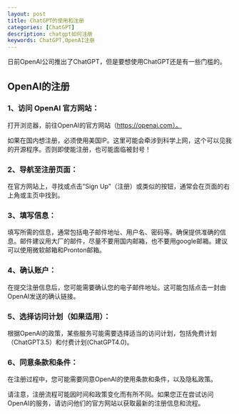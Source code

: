 ```yaml
---
layout: post
title: ChatGPT的使用和注册
categories: [ChatGPT]
description: chatgpt如何注册
keywords: ChatGPT,OpenAI注册
---
```


日前OpenAI公司推出了ChatGPT，但是要想使用ChatGPT还是有一些门槛的。

## OpenAI的注册

### 1、访问 OpenAI 官方网站： 

打开浏览器，前往OpenAI的官方网站（https://openai.com）。 

如果在国内想注册，必须使用美国IP。这里可能会牵涉到科学上网，这个可以见我的开源程序。否则即使能注册，也可能面临被封号！

### 2、导航至注册页面： 

在官方网站上，寻找或点击“Sign Up”（注册）或类似的按钮，通常会在页面的右上角或主页中找到。

### 3、填写信息： 

填写所需的信息，通常包括电子邮件地址、用户名、密码等。确保提供准确的信息。邮件建议用大厂的邮件，尽量不要用国内邮箱，也不要用google邮箱。建议可以使用微软邮箱和Pronton邮箱。

### 4、确认账户： 

在提交注册信息后，您可能需要确认您的电子邮件地址。这可能包括点击一封由OpenAI发送的确认链接。

### 5、选择访问计划（如果适用）： 

根据OpenAI的政策，某些服务可能需要选择适当的访问计划，包括免费计划（ChatGPT3.5）和付费计划(ChatGPT4.0)。

### 6、同意条款和条件： 

在注册过程中，您可能需要同意OpenAI的使用条款和条件，以及隐私政策。

请注意，注册流程可能因时间和政策变化而有所不同。如果您正在尝试访问OpenAI的服务，请访问他们的官方网站以获取最新的注册信息和流程。
